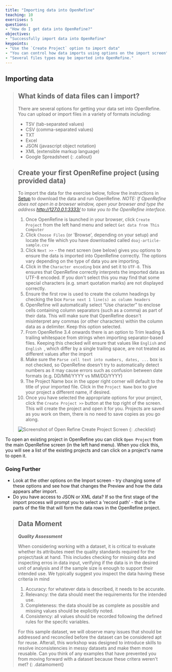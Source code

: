 ```yaml
---
title: "Importing data into OpenRefine"
teaching: 10
exercises: 5
questions:
- "How do I get data into OpenRefine?"
objectives:
- "Successfully import data into OpenRefine"
keypoints:
- "Use the `Create Project` option to import data"
- "You can control how data imports using options on the import screen"
- "Several files types may be imported into OpenRefine."
---
```


## Importing data

>## What kinds of data files can I import?
>There are several options for getting your data set into OpenRefine. You can upload or import files in a variety of formats including:
>
>* TSV (tab-separated values)
>* CSV (comma-separated values)
>* TXT
>* Excel
>* JSON (javascript object notation)
>* XML (extensible markup language)
>* Google Spreadsheet
{: .callout}

>## Create your first OpenRefine project (using provided data)
>
> To import the data for the exercise below, follow the instructions in [Setup](https://librarycarpentry.github.io/lc-open-refine/setup.html) to download the data and run OpenRefine. *NOTE: If OpenRefine does not open in a browser window, open your browser and type the address <http://127.0.0.1:3333/> to take you to the OpenRefine interface.*
>
>1. Once OpenRefine is launched in your browser, click `Create Project` from the left hand menu and select `Get data from This Computer`
>2. Click `Choose Files` (or 'Browse', depending on your setup) and locate the file which you have downloaded called `doaj-article-sample.csv`
>3. Click `Next >>` - the next screen (see below) gives you options to ensure the data is imported into OpenRefine correctly. The options vary depending on the type of data you are importing.
>4. Click in the `Character encoding` box and set it to `UTF-8`. This ensures that OpenRefine correctly interprets the imported data as UTF-8 encoded. If you don't select this you may find that some special characters (e.g. smart quotation marks) are not displayed correctly.
>5. Ensure the first row is used to create the column headings by checking the box `Parse next 1 line(s) as column headers`
>6. OpenRefine will automatically select “Use character” to enclose cells containing column separators (such as a comma) as part of their data. This will make sure that OpenRefine doesn't misinterpret any commas (or other characters) within the column data as a delimiter. Keep this option selected.
>7. From OpenRefine 3.4 onwards there is an option to Trim leading & trailing whitespace from strings when importing separator-based files. Keeping this checked will ensure that values like `English` and `English `, which differ by a single trailing space, are not treated as different values after the import
>8. Make sure the `Parse cell text into numbers, dates, ...` box is not checked, so OpenRefine doesn't try to automatically detect numbers as it may cause errors such as confusion between date formats (e.g. DD/MM/YYYY vs MM/DD/YYYY)
>9. The Project Name box in the upper right corner will default to the title of your imported file. Click in the `Project Name` box to give your project a different name, if desired.
>10. Once you have selected the appropriate options for your project, click the `Create Project >>` button at the top right of the screen. This will create the project and open it for you. Projects are saved as you work on them, there is no need to save copies as you go along.
>   
> ![Screenshot of Open Refine Create Project Screen](../assets/img/openrefine_ui.png)
{: .checklist}

To open an existing project in OpenRefine you can click `Open Project` from the main OpenRefine screen (in the left hand menu). When you click this, you will see a list of the existing projects and can click on a project's name to open it.

### Going Further
* Look at the other options on the Import screen - try changing some of these options and see how that changes the Preview and how the data appears after import.
* Do you have access to JSON or XML data? If so the first stage of the import process will prompt you to select a 'record path' - that is the parts of the file that will form the data rows in the OpenRefine project.
>
>
>## Data Moment
>
>***Quality Assessment***
>
>When considering working with a dataset, it is critical to evaluate whether its attributes meet the quality standards required for the project/task at hand. This includes checking for missing data and inspecting erros in data input, verifying if the data is in the desired unit of analysis and if the sample size is enough to support their intended use. We typically suggest you inspect the data having these criteria in mind
>
>1. Accuracy: for whatever data is described, it needs to be accurate.
>2. Relevancy: the data should meet the requirements for the intended use.
>3. Completeness: the data should be as complete as possible and missing values should be explicitly noted.
>4. Consistency: all values should be recorded following the defined rules for the specifc variables.
>
>For this sample dataset, we will observe many issues that should be addressed and reconciled before the dataset can be considered apt for reuse. Afterall, this workshop was designed to introduce skills to resolve inconsistencies in messy datasets and make them more reusable. Can you think of any examples that have prevented you from moving forward with a dataset because these critera weren't met?
{: .datamoment}
